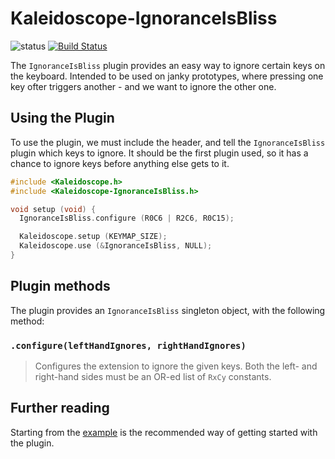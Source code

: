 # Kaleidoscope-IgnoranceIsBliss

![status][st:stable] [![Build Status][travis:image]][travis:status]

 [travis:image]: https://travis-ci.org/keyboardio/Kaleidoscope-IgnoranceIsBliss.svg?branch=master
 [travis:status]: https://travis-ci.org/keyboardio/Kaleidoscope-IgnoranceIsBliss

 [st:stable]: https://img.shields.io/badge/stable-✔-black.png?style=flat&colorA=44cc11&colorB=494e52
 [st:broken]: https://img.shields.io/badge/broken-X-black.png?style=flat&colorA=e05d44&colorB=494e52
 [st:experimental]: https://img.shields.io/badge/experimental----black.png?style=flat&colorA=dfb317&colorB=494e52

The `IgnoranceIsBliss` plugin provides an easy way to ignore certain keys on the
keyboard. Intended to be used on janky prototypes, where pressing one key ofter
triggers another - and we want to ignore the other one.

## Using the Plugin

To use the plugin, we must include the header, and tell the `IgnoranceIsBliss`
plugin which keys to ignore. It should be the first plugin used, so it has a
chance to ignore keys before anything else gets to it.

```c++
#include <Kaleidoscope.h>
#include <Kaleidoscope-IgnoranceIsBliss.h>

void setup (void) {
  IgnoranceIsBliss.configure (R0C6 | R2C6, R0C15);

  Kaleidoscope.setup (KEYMAP_SIZE);
  Kaleidoscope.use (&IgnoranceIsBliss, NULL);
}
```

## Plugin methods

The plugin provides an `IgnoranceIsBliss` singleton object, with the following
method:

### `.configure(leftHandIgnores, rightHandIgnores)`

> Configures the extension to ignore the given keys. Both the left- and
> right-hand sides must be an OR-ed list of `RxCy` constants.

## Further reading

Starting from the [example][plugin:example] is the recommended way of getting
started with the plugin.

 [plugin:example]: https://github.com/keyboardio/Kaleidoscope-IgnoranceIsBliss/blob/master/examples/IgnoranceIsBliss/IgnoranceIsBliss.ino
